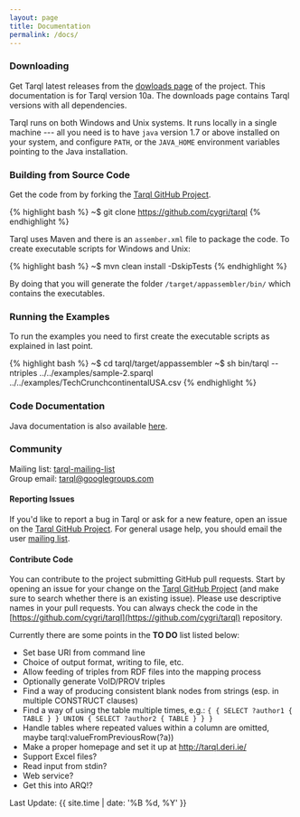 ```yaml
---
layout: page
title: Documentation
permalink: /docs/
---
```



### Downloading

Get Tarql latest releases from the [dowloads page](http://lab.linkeddata.deri.ie/2013/tarql/) of the project. This documentation is for Tarql version 10a.
The downloads page contains Tarql versions with all dependencies. 

Tarql runs on both Windows and Unix systems. It runs locally in a single machine --- all you need is to have `java` version 1.7 or above installed on your system, 
and configure `PATH`, or the `JAVA_HOME` environment variables pointing to the Java installation.

### Building from Source Code

Get the code from by forking the [Tarql GitHub Project](http://github.com/cygri/tarql).

{% highlight bash %}
~$ git clone https://github.com/cygri/tarql
{% endhighlight %}

Tarql uses Maven and there is an `assember.xml` file to package the code. To create executable scripts for Windows and Unix:

{% highlight bash %}
~$ mvn clean install -DskipTests
{% endhighlight %}

By doing that you will generate the folder `/target/appassembler/bin/` which contains the executables.

### Running the Examples

To run the examples you need to first create the executable scripts as explained in last point.

{% highlight bash %}
~$ cd tarql/target/appassembler
~$ sh bin/tarql --ntriples ../../examples/sample-2.sparql ../../examples/TechCrunchcontinentalUSA.csv
{% endhighlight %}

### Code Documentation

Java documentation is also available [here](/javadocs/index.html).

### Community

Mailing list: [tarql-mailing-list](https://groups.google.com/d/forum/tarql) <br>
Group email: [tarql@googlegroups.com](mailto:tarql@googlegroups.com)

#### Reporting Issues

If you'd like to report a bug in Tarql or ask for a new feature, open an issue on the [Tarql GitHub Project](https://github.com/cygri/tarql/issues). For general usage help, you should email the user [mailing list](https://groups.google.com/d/forum/tarql).

#### Contribute Code

You can contribute to the project submitting GitHub pull requests. Start by opening an issue for your change on the [Tarql GitHub Project](https://github.com/cygri/tarql/issues) (and make sure to search whether
there is an existing issue). Please use descriptive names in your pull requests. You can always check the code in the [https://github.com/cygri/tarql](https://github.com/cygri/tarql) repository.

Currently there are some points in the **TO DO** list listed below:

* Set base URI from command line
* Choice of output format, writing to file, etc.
* Allow feeding of triples from RDF files into the mapping process
* Optionally generate VoID/PROV triples
* Find a way of producing consistent blank nodes from strings (esp. in multiple CONSTRUCT clauses)
* Find a way of using the table multiple times, e.g.: `{ { SELECT ?author1 { TABLE } } UNION { SELECT ?author2 { TABLE } } }`
* Handle tables where repeated values within a column are omitted, maybe tarql:valueFromPreviousRow(?a))
* Make a proper homepage and set it up at http://tarql.deri.ie/
* Support Excel files?
* Read input from stdin?
* Web service?
* Get this into ARQ!?


Last Update: {{ site.time | date: '%B %d, %Y' }}
